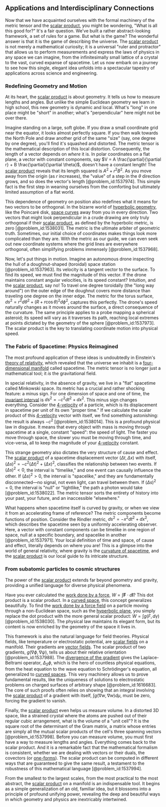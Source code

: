 ## Applications and Interdisciplinary Connections

Now that we have acquainted ourselves with the formal machinery of the metric tensor and the [scalar product](@article_id:174795), you might be wondering, "What is all this good for?" It's a fair question. We've built a rather abstract-looking framework, a set of rules for a game. But what is the game? The wonderful answer is that it is the game of describing the universe. The [scalar product](@article_id:174795) is not merely a mathematical curiosity; it is a universal "ruler and protractor" that allows us to perform measurements and express the laws of physics in any space we can imagine, from the infinitesimally small lattice of a crystal to the vast, curved expanse of spacetime. Let us now embark on a journey to see how this single, elegant idea unfolds into a spectacular tapestry of applications across science and engineering.

### Redefining Geometry and Motion

At its heart, the [scalar product](@article_id:174795) is about geometry. It tells us how to measure lengths and angles. But unlike the simple Euclidean geometry we learn in high school, this new geometry is dynamic and local. What's "long" in one place might be "short" in another; what's "perpendicular" here might not be over there.

Imagine standing on a large, soft globe. If you draw a small coordinate grid near the equator, it looks almost perfectly square. If you then walk towards the North Pole and draw another grid of the same "size" (say, one degree by one degree), you'll find it's squashed and distorted. The metric tensor is the mathematical description of this local distortion. Consequently, the length of a vector depends on *where* it is. In polar coordinates on a flat plane, a vector with constant components, say $V = A \frac{\partial}{\partial r} + B \frac{\partial}{\partial \theta}$, doesn't have a constant length! The [scalar product](@article_id:174795) reveals that its length squared is $A^2 + r^2 B^2$. As you move away from the origin (as $r$ increases), the "value" of a step in the $\theta$ direction grows, and so does the vector's length [@problem_id:1537974]. This simple fact is the first step in weaning ourselves from the comforting but ultimately limited assumption of a flat world.

This dependence of geometry on position also redefines what it means for two vectors to be orthogonal. In the bizarre world of [hyperbolic geometry](@article_id:157960), like the Poincaré disk, [space curves](@article_id:262127) away from you in every direction. Two vectors that might look perpendicular in a crude drawing are only truly orthogonal if their [scalar product](@article_id:174795), as defined by the hyperbolic metric, is zero [@problem_id:1538031]. The metric is the ultimate arbiter of geometric truth. Sometimes, our initial choice of coordinates makes things look more complicated than they are. With the metric as our guide, we can even seek out new coordinate systems where the grid lines are everywhere orthogonal, often simplifying problems immensely [@problem_id:1537968].

Now, let's put things in motion. Imagine an autonomous drone inspecting the hull of a doughnut-shaped (toroidal) space station [@problem_id:1537963]. Its velocity is a tangent vector to the surface. To find its speed, we must find the magnitude of this vector. If the drone maintains constant angular velocities, is its speed constant? Intuition, and the [scalar product](@article_id:174795), say no! To travel one degree toroidally (the "long way around") on the outer edge of the doughnut covers more distance than traveling one degree on the inner edge. The metric for the torus surface, $ds^2 = r^2 d\theta^2 + (R + r \cos\theta)^2 d\phi^2$, captures this perfectly. The drone's speed naturally changes as it moves around the surface, a direct consequence of the curvature. The same principle applies to a probe mapping a spherical asteroid; its speed will vary as it traverses its path, reaching local extremes at points dictated by the geometry of the sphere [@problem_id:1537973]. The scalar product is the key to translating coordinate motion into physical speed.

### The Fabric of Spacetime: Physics Reimagined

The most profound application of these ideas is undoubtedly in Einstein's [theory of relativity](@article_id:181829), which revealed that the universe we inhabit is a [four-dimensional manifold](@article_id:274457) called spacetime. The metric tensor is no longer just a mathematical tool; it *is* the gravitational field.

In special relativity, in the absence of gravity, we live in a "flat" spacetime called Minkowski space. Its metric has a crucial and rather shocking feature: a minus sign. For one dimension of space and one of time, the [invariant interval](@article_id:262133) is $ds^2 = -c^2 dt^2 + dx^2$. This minus sign changes everything. Consider the [4-velocity](@article_id:260601) of a particle, which is its displacement in spacetime per unit of its own "proper time." If we calculate the scalar product of this [4-velocity](@article_id:260601) vector with itself, we find something astonishing: the result is always $-c^2$ [@problem_id:1538014]. This is a profound physical law in disguise. It means that every object with mass is moving through spacetime at a single, constant "speed": the speed of light. The faster you move through space, the slower you must be moving through time, and vice-versa, all to keep the magnitude of your [4-velocity](@article_id:260601) constant.

This strange geometry also dictates the very structure of cause and effect. The [scalar product](@article_id:174795) of a spacetime displacement vector $(\Delta t, \Delta x)$ with itself, $(\Delta s)^2 = -c^2(\Delta t)^2 + (\Delta x)^2$, classifies the relationship between two events. If $(\Delta s)^2 \lt 0$, the interval is "timelike," and one event can causally influence the other. If $(\Delta s)^2 \gt 0$, the interval is "spacelike," and they are fundamentally disconnected—no signal, not even light, can travel between them. If $(\Delta s)^2=0$, the interval is "null" or "lightlike," the path a photon would take [@problem_id:1538022]. The metric tensor sorts the entirety of history into your past, your future, and an inaccessible "elsewhere."

What happens when spacetime itself is curved by gravity, or when we view it from an accelerating frame of reference? The metric components become functions of position. Consider the Rindler metric, $ds^2 = -x^2 dt^2 + dx^2$, which describes the spacetime seen by a uniformly accelerating observer. Here, a vector with constant components can be timelike in one region of space, null at a specific boundary, and spacelike in another [@problem_id:1537971]. Your local definition of time and space, of cause and effect, literally depends on where you are! This is a glimpse into the world of general relativity, where gravity is the [curvature of spacetime](@article_id:188986), and the [scalar product](@article_id:174795) is our local guide to its intricate structure.

### From subatomic particles to cosmic structures

The power of the [scalar product](@article_id:174795) extends far beyond geometry and gravity, providing a unified language for diverse physical phenomena.

Have you ever calculated the [work done by a force](@article_id:136427), $W = \int \mathbf{F} \cdot d\mathbf{l}$? This dot product is a scalar product. In a [curved space](@article_id:157539), this concept generalizes beautifully. To find the [work done by a force field](@article_id:172723) on a particle moving through a non-Euclidean space, such as the [hyperbolic plane](@article_id:261222), you simply replace the dot product with the more general scalar product: $W = \int g(F, d\gamma)$ [@problem_id:1538030]. The physical law maintains its elegant form, but its content is now enriched by the geometry of the space it lives in.

This framework is also the natural language for field theories. Physical fields, like temperature or electrostatic potential, are [scalar fields](@article_id:150949) on a manifold. Their gradients are [vector fields](@article_id:160890). The scalar product of two gradients, $g(\nabla\phi, \nabla\psi)$, tells us about their relative orientation [@problem_id:1537988]. The [divergence of the gradient](@article_id:270222) gives the Laplace-Beltrami operator, $\Delta_S \phi$, which is the hero of countless physical equations, from the heat equation to the wave equation to Schrödinger's equation, all generalized to [curved spaces](@article_id:203841). This very machinery allows us to prove fundamental results, like the uniqueness of solutions to electrostatic problems on charged surfaces of arbitrary shape [@problem_id:1616683]. The core of such proofs often relies on showing that an integral involving the [scalar product](@article_id:174795) of a gradient with itself, $\int g(\nabla w, \nabla w) d\mu$, must be zero, forcing the gradient to vanish.

Finally, the [scalar product](@article_id:174795) even helps us measure volume. In a distorted 3D space, like a strained crystal where the atoms are pushed out of their regular cubic arrangement, what is the volume of a "unit cell"? It is the square root of the determinant of the Gram matrix, a matrix whose entries are simply all the mutual scalar products of the cell's three spanning vectors [@problem_id:1537998]. Before you can measure volume, you must first have a way to measure lengths and angles. Everything comes back to the scalar product. And it is a remarkable fact that the mathematical formalism is consistent, whether we are dealing with vectors or their duals, the covectors (or [one-forms](@article_id:269898)). The scalar product can be computed in different ways that are guaranteed to give the same result, a testament to the robustness of this mathematical language [@problem_id:1537994].

From the smallest to the largest scales, from the most practical to the most abstract, the [scalar product](@article_id:174795) on a manifold is an indispensable tool. It begins as a simple generalization of an old, familiar idea, but it blossoms into a principle of profound unifying power, revealing the deep and beautiful ways in which geometry and physics are inextricably intertwined.